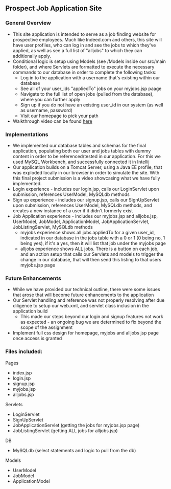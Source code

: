 ## Prospect Job Application Site
### General Overview
- This site application is intended to serve as a job finding website for prospective employees. Much like Indeed.com and others, this site will have user profiles, who can log in and see the jobs to which they've applied, as well as see a full list of "alljobs" to which they can additionally apply.
- Conditional logic is setup using Models (see /Models inside our src/main folder), and where Servlets are formatted to execute the necessary commands to our database in order to complete the following tasks:
  - Log in to the application with a username that's existing within our database
  - See all of your user_ids "appliedTo" jobs on your myjobs.jsp paage
  - Navigate to the full list of open jobs (pulled from the database), where you can further apply
  - Sign up if you do not have an existing user_id in our system (as well as username, password)
  - Visit our homepage to pick your path
- Walkthrough video can be found [here](https://www.youtube.com/watch?v=wFjNO3D8LYk)

### Implementations
- We implemented our database tables and schemas for the final application, populating both our user and jobs tables with dummy content in order to be referenced/tested in our application. For this we used MySQL Workbench, and successfully connected it in Intellij
- Our application builds on a Tomcat Server, using a Java EE profile, that was exploded locally in our browser in order to simulate the site. With this final project submission is a video showcasing what we have fully implemented.
- Login experience - includes our login.jsp, calls our LoginServlet upon submission, references UserModel, MySQLdb methods
- Sign up experience - includes our signup.jsp, calls our SignUpServlet upon submission, references UserModel, MySQLdb methods, and creates a new instance of a user if it didn't formerly exist
- Job Application experience - includes our myjobs.jsp and alljobs.jsp, UserModel, JobModel, ApplicationModel, JobApplicationServlet, JobListingServlet, MySQLdb methods
  - myjobs experience shows all jobs appliedTo for a given user_id, indicated in our database in the jobs table with a 0 or 1 (0 being no, 1 being yes), if it's a yes, then it will list that job under the myjobs page
  - alljobs experience shows ALL jobs. There is a button on each job, and an action setup that calls our Servlets and models to trigger the change in our database, that will then send this listing to that users myjobs.jsp page


### Future Enhancements 
- While we have provided our technical outline, there were some issues that arose that will become future enhancements to the application
- Our Servlet handling and reference was not properly resolving after due diligence to setup our web.xml, and servlet class inclusion in the application build
  - This made our steps beyond our login and signup features not work as expected - an ongoing bug we are determined to fix beyond the scope of the assignment
- Implement full css design for homepage, myjobs and alljobs jsp page once access is granted


### Files included:
Pages  

- index.jsp
- login.jsp 
- signup.jsp 
- myjobs.jsp
- alljobs.jsp

Servlets 

- LoginServlet 
- SignUpServlet 
- JobApplicationServlet (getting the jobs for myjobs.jsp page) 
- JobListingServlet (getting ALL jobs for alljobs.jsp)

DB 

- MySQLdb (select statements and logic to pull from the db)

Models 

- UserModel 
- JobModel
- ApplicationModel
